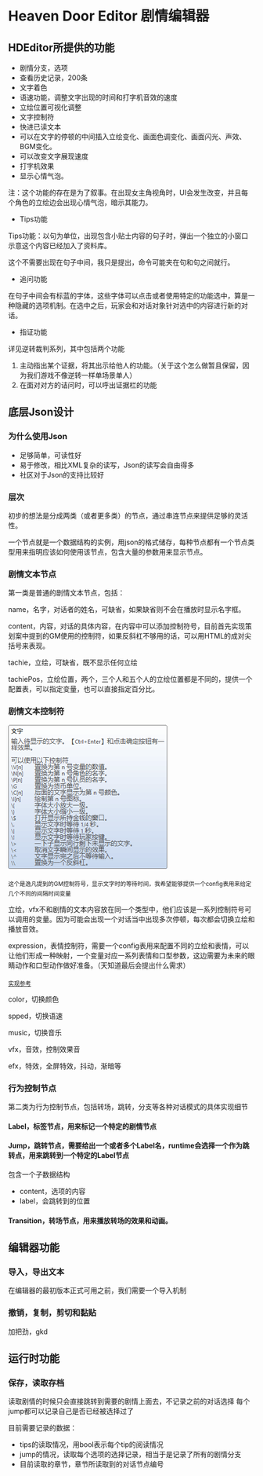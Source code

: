 # Heaven Door Editor 剧情编辑器
## HDEditor所提供的功能
- 剧情分支，选项
- 查看历史记录，200条
- 文字着色
- 语速功能，调整文字出现的时间和打字机音效的速度
- 立绘位置可视化调整
- 文字控制符
- 快进已读文本
- 可以在文字的停顿的中间插入立绘变化、画面色调变化、画面闪光、声效、BGM变化。
- 可以改变文字展现速度
- 打字机效果
- 显示心情气泡。

注：这个功能的存在是为了叙事。在出现女主角视角时，UI会发生改变，并且每个角色的立绘边会出现心情气泡，暗示其能力。

- Tips功能

Tips功能：以句为单位，出现包含小贴士内容的句子时，弹出一个独立的小窗口示意这个内容已经加入了资料库。

这个不需要出现在句子中间，我只是提出，命令可能夹在句和句之间就行。

- 追问功能

在句子中间会有标蓝的字体，这些字体可以点击或者使用特定的功能选中，算是一种隐藏的选项机制。在选中之后，玩家会和对话对象针对选中的内容进行新的对话。

- 指证功能

详见逆转裁判系列，其中包括两个功能

1.	主动指出某个证据，将其出示给他人的功能。（关于这个怎么做暂且保留，因为我们游戏不像逆转一样单场景单人）
2.	在面对对方的诘问时，可以呼出证据栏的功能




## 底层Json设计

### 为什么使用Json
- 足够简单，可读性好
- 易于修改，相比XML复杂的读写，Json的读写会自由得多
- 社区对于Json的支持比较好

### 层次

初步的想法是分成两类（或者更多类）的节点，通过串连节点来提供足够的灵活性。

一个节点就是一个数据结构的实例，用json的格式储存，每种节点都有一个节点类型用来指明应该如何使用该节点，包含大量的参数用来显示节点。

### 剧情文本节点
第一类是普通的剧情文本节点，包括：

name，名字，对话者的姓名，可缺省，如果缺省则不会在播放时显示名字框。

content，内容，对话的具体内容，在内容中可以添加控制符号，目前首先实现策划案中提到的GM使用的控制符，如果反斜杠不够用的话，可以用HTML的成对尖括号来表现。

tachie，立绘，可缺省，既不显示任何立绘

tachiePos，立绘位置，两个，三个人和五个人的立绘位置都是不同的，提供一个配置表，可以指定变量，也可以直接指定百分比。

### 剧情文本控制符

![avatar](./HeavenDoor_img_1.png)

<sub>这个是逸凡提到的GM控制符号，显示文字时的等待时间，我希望能够提供一个config表用来给定几个不同的间隔时间变量</sub>

立绘，vfx不和剧情的文本内容放在同一个类型中，他们应该是一系列控制符号可以调用的变量。因为可能会出现一个对话当中出现多次停顿，每次都会切换立绘和播放音效。

expression，表情控制符，需要一个config表用来配置不同的立绘和表情，可以让他们形成一种映射，一个变量对应一系列表情和口型参数，这边需要为未来的眼睛动作和口型动作做好准备。（天知道最后会提出什么需求）

<sub>[实现参考](http://tranpol.weebly.com/2821625103314353247230340210462031620840368073124365288305043052421160214752241122797264342925665289.html)</sub>

color，切换颜色

spped，切换语速

music，切换音乐

vfx，音效，控制效果音

efx，特效，全屏特效，抖动，渐暗等


### 行为控制节点

第二类为行为控制节点，包括转场，跳转，分支等各种对话模式的具体实现细节

#### Label，标签节点，用来标记一个特定的剧情节点


#### Jump，跳转节点，需要给出一个或者多个Label名，runtime会选择一个作为跳转点，用来跳转到一个特定的Label节点
包含一个子数据结构
- content，选项的内容
- label，会跳转到的位置

#### Transition，转场节点，用来播放转场的效果和动画。


## 编辑器功能

### 导入，导出文本
在编辑器的最初版本正式可用之前，我们需要一个导入机制

### 撤销，复制，剪切和黏贴
加把劲，gkd

## 运行时功能

### 保存，读取存档

读取剧情的时候只会直接跳转到需要的剧情上面去，不记录之前的对话选择
每个jump都可以记录自己是否已经被选择过了

目前需要记录的数据：
- tips的读取情况，用bool表示每个tip的阅读情况
- jump的情况，读取每个选项的选择记录，相当于是记录了所有的剧情分支
- 目前读取的章节，章节所读取到的对话节点编号
